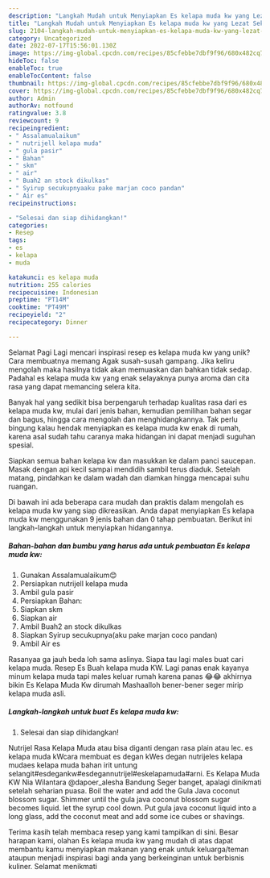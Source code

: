 ```yaml
---
description: "Langkah Mudah untuk Menyiapkan Es kelapa muda kw yang Lezat Sekali, Sempurna"
title: "Langkah Mudah untuk Menyiapkan Es kelapa muda kw yang Lezat Sekali, Sempurna"
slug: 2104-langkah-mudah-untuk-menyiapkan-es-kelapa-muda-kw-yang-lezat-sekali-sempurna
category: Uncategorized
date: 2022-07-17T15:56:01.130Z
image: https://img-global.cpcdn.com/recipes/85cfebbe7dbf9f96/680x482cq70/es-kelapa-muda-kw-foto-resep-utama.jpg
hideToc: false
enableToc: true
enableTocContent: false
thumbnail: https://img-global.cpcdn.com/recipes/85cfebbe7dbf9f96/680x482cq70/es-kelapa-muda-kw-foto-resep-utama.jpg
cover: https://img-global.cpcdn.com/recipes/85cfebbe7dbf9f96/680x482cq70/es-kelapa-muda-kw-foto-resep-utama.jpg
author: Admin
authorAv: notfound
ratingvalue: 3.8
reviewcount: 9
recipeingredient:
- " Assalamualaikum"
- " nutrijell kelapa muda"
- " gula pasir"
- " Bahan"
- " skm"
- " air"
- " Buah2 an stock dikulkas"
- " Syirup secukupnyaaku pake marjan coco pandan"
- " Air es"
recipeinstructions:

- "Selesai dan siap dihidangkan!"
categories:
- Resep
tags:
- es
- kelapa
- muda

katakunci: es kelapa muda 
nutrition: 255 calories
recipecuisine: Indonesian
preptime: "PT14M"
cooktime: "PT49M"
recipeyield: "2"
recipecategory: Dinner

---
```



Selamat Pagi Lagi mencari inspirasi resep es kelapa muda kw yang unik? Cara membuatnya memang Agak susah-susah gampang. Jika keliru mengolah maka hasilnya tidak akan memuaskan dan bahkan tidak sedap. Padahal es kelapa muda kw yang enak selayaknya punya aroma dan cita rasa yang dapat memancing selera kita.


Banyak hal yang sedikit bisa berpengaruh terhadap kualitas rasa dari es kelapa muda kw, mulai dari jenis bahan, kemudian pemilihan bahan segar dan bagus, hingga cara mengolah dan menghidangkannya. Tak perlu bingung kalau hendak menyiapkan es kelapa muda kw enak di rumah, karena asal sudah tahu caranya maka hidangan ini dapat menjadi suguhan spesial.

Siapkan semua bahan kelapa kw dan masukkan ke dalam panci saucepan. Masak dengan api kecil sampai mendidih sambil terus diaduk. Setelah matang, pindahkan ke dalam wadah dan diamkan hingga mencapai suhu ruangan.


Di bawah ini ada beberapa cara mudah dan praktis dalam mengolah es kelapa muda kw yang siap dikreasikan. Anda dapat menyiapkan Es kelapa muda kw menggunakan 9 jenis bahan dan 0 tahap pembuatan. Berikut ini langkah-langkah untuk menyiapkan hidangannya.

<!--inarticleads1-->

##### Bahan-bahan dan bumbu yang harus ada untuk pembuatan Es kelapa muda kw:

1. Gunakan  Assalamualaikum😊
1. Persiapkan  nutrijell kelapa muda
1. Ambil  gula pasir
1. Persiapkan  Bahan:
1. Siapkan  skm
1. Siapkan  air
1. Ambil  Buah2 an stock dikulkas
1. Siapkan  Syirup secukupnya(aku pake marjan coco pandan)
1. Ambil  Air es


Rasanyaa ga jauh beda loh sama aslinya. Siapa tau lagi males buat cari kelapa muda. Resep Es Buah kelapa muda KW. Lagi panas enak kayanya minum kelapa muda tapi males keluar rumah karena panas 😂😂 akhirnya bikin Es Kelapa Muda Kw dirumah Mashaalloh bener-bener seger mirip kelapa muda asli. 

<!--inarticleads2-->

##### Langkah-langkah untuk buat Es kelapa muda kw:


1. Selesai dan siap dihidangkan!

Nutrijel Rasa Kelapa Muda atau bisa diganti dengan rasa plain atau lec. es kelapa muda kWcara membuat es degan kWes degan nutrijeles kelapa mudaes kelapa muda bahan irit untung selangit#esdegankw#esdegannutrijel#eskelapamuda#arni. Es Kelapa Muda KW Nia Wilantara @dapoer_alesha Bandung Seger banget, apalagi dinikmati setelah seharian puasa. Boil the water and add the Gula Java coconut blossom sugar. Shimmer until the gula java coconut blossom sugar becomes liquid. let the syrup cool down. Put gula java coconut liquid into a long glass, add the coconut meat and add some ice cubes or shavings. 

Terima kasih telah membaca resep yang kami tampilkan di sini. Besar harapan kami, olahan Es kelapa muda kw yang mudah di atas dapat membantu kamu menyiapkan makanan yang enak untuk keluarga/teman ataupun menjadi inspirasi bagi anda yang berkeinginan untuk berbisnis kuliner. Selamat menikmati
